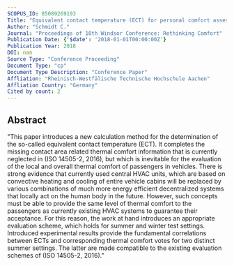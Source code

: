 ```yaml
---
SCOPUS_ID: 85089269193
Title: "Equivalent contact temperature (ECT) for personal comfort assessment as extension for ISO 14505-2"
Author: "Schmidt C."
Journal: "Proceedings of 10th Windsor Conference: Rethinking Comfort"
Publication Date: {'$date': '2018-01-01T00:00:00Z'}
Publication Year: 2018
DOI: nan
Source Type: "Conference Proceeding"
Document Type: "cp"
Document Type Description: "Conference Paper"
Affliation: "Rheinisch-Westfälische Technische Hochschule Aachen"
Affliation Country: "Germany"
Cited by count: 2
---
```


## Abstract
"This paper introduces a new calculation method for the determination of the so-called equivalent contact temperature (ECT). It completes the missing contact area related thermal comfort information that is currently neglected in (ISO 14505-2, 2016), but which is inevitable for the evaluation of the local and overall thermal comfort of passengers in vehicles. There is strong evidence that currently used central HVAC units, which are based on convective heating and cooling of entire vehicle cabins will be replaced by various combinations of much more energy efficient decentralized systems that locally act on the human body in the future. However, such concepts must be able to provide the same level of thermal comfort to the passengers as currently existing HVAC systems to guarantee their acceptance. For this reason, the work at hand introduces an appropriate evaluation scheme, which holds for summer and winter test settings. Introduced experimental results provide the fundamental correlations between ECTs and corresponding thermal comfort votes for two distinct summer settings. The latter are made compatible to the existing evaluation schemes of (ISO 14505-2, 2016)."
